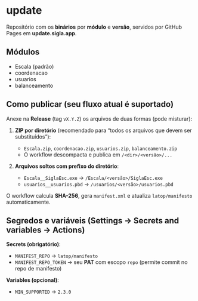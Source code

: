 # update

Repositório com os **binários** por **módulo** e **versão**, servidos por GitHub Pages em **update.sigla.app**.

## Módulos
- Escala (padrão)
- coordenacao
- usuarios
- balanceamento

## Como publicar (seu fluxo atual é suportado)
Anexe na **Release** (tag `vX.Y.Z`) os arquivos de duas formas (pode misturar):

1) **ZIP por diretório** (recomendado para “todos os arquivos que devem ser substituídos”):
   - `Escala.zip`, `coordenacao.zip`, `usuarios.zip`, `balanceamento.zip`
   - O workflow descompacta e publica em `/<dir>/<versão>/...`

2) **Arquivos soltos com prefixo do diretório**:
   - `Escala__SiglaEsc.exe` → `/Escala/<versão>/SiglaEsc.exe`
   - `usuarios__usuarios.pbd` → `/usuarios/<versão>/usuarios.pbd`

O workflow calcula **SHA-256**, gera `manifest.xml` e atualiza `latop/manifesto` automaticamente.

## Segredos e variáveis (Settings → Secrets and variables → Actions)
**Secrets (obrigatório)**:
- `MANIFEST_REPO` → `latop/manifesto`
- `MANIFEST_REPO_TOKEN` → seu **PAT** com escopo `repo` (permite commit no repo de manifesto)

**Variables (opcional)**:
- `MIN_SUPPORTED` → `2.3.0`
